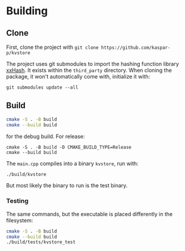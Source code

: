 # Building

## Clone

First, clone the project with `git clone https://github.com/kaspar-p/kvstore`

The project uses git submodules to import the hashing function library [xxHash](https://github.com/Cyan4973/xxHash).
It exists within the `third_party` directory. When cloning the package, it won't automatically come
with, initialize it with:
```
git submodules update --all
```

## Build

```sh
cmake -S . -B build
cmake --build build
```
for the debug build. For release:
```
cmake -S . -B build -D CMAKE_BUILD_TYPE=Release
cmake --build build
```

The `main.cpp` compiles into a binary `kvstore`, run with:
```sh
./build/kvstore
```

But most likely the binary to run is the test binary.

### Testing

The same commands, but the executable is placed differently in the filesystem:

```sh
cmake -S . -B build
cmake --build build
./build/tests/kvstore_test
```
